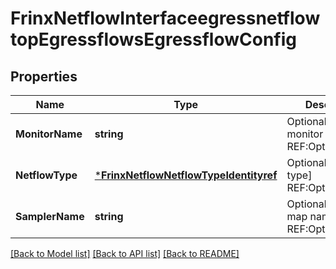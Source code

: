 # FrinxNetflowInterfaceegressnetflowtopEgressflowsEgressflowConfig

## Properties
Name | Type | Description | Notes
------------ | ------------- | ------------- | -------------
**MonitorName** | **string** | Optional[Flow monitor map name] REF:Optional.empty | [optional] [default to null]
**NetflowType** | [***FrinxNetflowNetflowTypeIdentityref**](frinx.netflow.NetflowTypeIdentityref.md) | Optional[NetFlow type] REF:Optional.empty | [optional] [default to null]
**SamplerName** | **string** | Optional[Sampler map name] REF:Optional.empty | [optional] [default to null]

[[Back to Model list]](../README.md#documentation-for-models) [[Back to API list]](../README.md#documentation-for-api-endpoints) [[Back to README]](../README.md)


